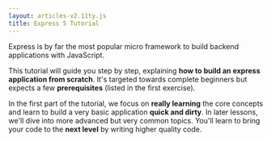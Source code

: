 ```yaml
---
layout: articles-v2.11ty.js
title: Express 5 Tutorial
---
```


Express is by far the most popular micro framework to build backend applications with JavaScript.

This tutorial will guide you step by step, explaining **how to build an express application from scratch**. It's targeted towards complete beginners but expects a few **prerequisites** (listed in the first exercise).

In the first part of the tutorial, we focus on **really learning** the core concepts and learn to build a very basic application **quick and dirty**. In later lessons, we'll dive into more advanced but very common topics. You'll learn to bring your code to the **next level** by writing higher quality code. 